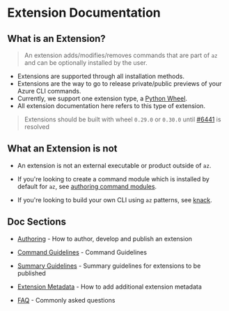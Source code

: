 Extension Documentation
=======================


What is an Extension?
---------------------

> An extension adds/modifies/removes commands that are part of `az` and can be optionally installed by the user.

- Extensions are supported through all installation methods.
- Extensions are the way to go to release private/public previews of your Azure CLI commands.
- Currently, we support one extension type, a [Python Wheel](http://pythonwheels.com/).
- All extension documentation here refers to this type of extension.

> Extensions should be built with wheel `0.29.0` or `0.30.0` until [#6441](https://github.com/Azure/azure-cli/issues/6441) is resolved


What an Extension is not
------------------------

- An extension is not an external executable or product outside of `az`.

- If you're looking to create a command module which is installed by default for `az`, see [authoring command modules](https://github.com/Azure/azure-cli/tree/master/doc/authoring_command_modules).

- If you're looking to build your own CLI using `az` patterns, see [knack](https://github.com/Microsoft/knack).


Doc Sections
------------

- [Authoring](authoring.md) - How to author, develop and publish an extension

- [Command Guidelines](../command_guidelines.md) - Command Guidelines

- [Summary Guidelines](extension_summary_guidelines.md) - Summary guidelines for extensions to be published

- [Extension Metadata](metadata.md) - How to add additional extension metadata

- [FAQ](faq.md) - Commonly asked questions
